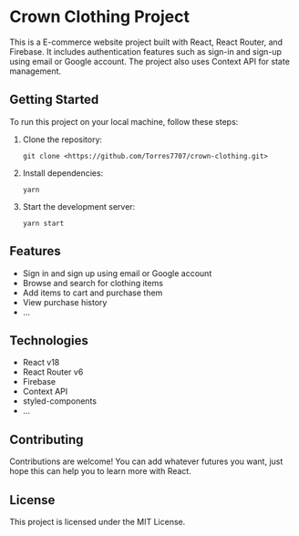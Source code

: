# Crown Clothing Project

This is a E-commerce website project built with React, React Router, and Firebase. It includes authentication features such as sign-in and sign-up using email or Google account. The project also uses Context API for state management.

## Getting Started

To run this project on your local machine, follow these steps:

1. Clone the repository:

   ```
   git clone <https://github.com/Torres7707/crown-clothing.git>

   ```

2. Install dependencies:

   ```
   yarn

   ```

3. Start the development server:

   ```
   yarn start

   ```

## Features

- Sign in and sign up using email or Google account
- Browse and search for clothing items
- Add items to cart and purchase them
- View purchase history
- …

## Technologies

- React v18
- React Router v6
- Firebase
- Context API
- styled-components
- …

## Contributing

Contributions are welcome! You can add whatever futures you want, just hope this can help you to learn more with React.

## License

This project is licensed under the MIT License.
